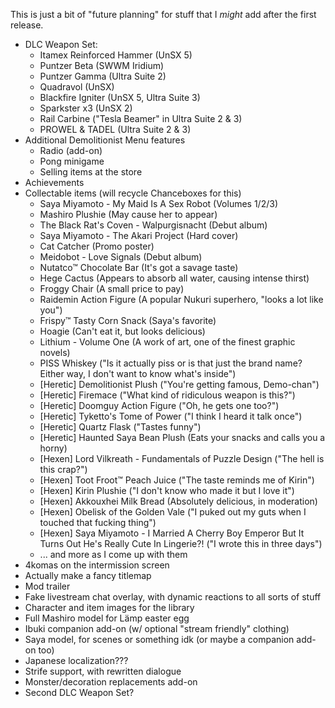 This is just a bit of "future planning" for stuff that I *might* add
after the first release.

* DLC Weapon Set:
  - Itamex Reinforced Hammer (UnSX 5)
  - Puntzer Beta (SWWM Iridium)
  - Puntzer Gamma (Ultra Suite 2)
  - Quadravol (UnSX)
  - Blackfire Igniter (UnSX 5, Ultra Suite 3)
  - Sparkster x3 (UnSX 2)
  - Rail Carbine ("Tesla Beamer" in Ultra Suite 2 & 3)
  - PROWEL & TADEL (Ultra Suite 2 & 3)
* Additional Demolitionist Menu features
  - Radio (add-on)
  - Pong minigame
  - Selling items at the store
* Achievements
* Collectable items (will recycle Chanceboxes for this)
  - Saya Miyamoto - My Maid Is A Sex Robot (Volumes 1/2/3)
  - Mashiro Plushie (May cause her to appear)
  - The Black Rat's Coven - Walpurgisnacht (Debut album)
  - Saya Miyamoto - The Akari Project (Hard cover)
  - Cat Catcher (Promo poster)
  - Meidobot - Love Signals (Debut album)
  - Nutatco™ Chocolate Bar (It's got a savage taste)
  - Hege Cactus (Appears to absorb all water, causing intense thirst)
  - Froggy Chair (A small price to pay)
  - Raidemin Action Figure (A popular Nukuri superhero, "looks a lot like you")
  - Frispy™ Tasty Corn Snack (Saya's favorite)
  - Hoagie (Can't eat it, but looks delicious)
  - Lithium - Volume One (A work of art, one of the finest graphic novels)
  - PISS Whiskey ("Is it actually piss or is that just the brand name? Either way, I don't want to know what's inside")
  - [Heretic] Demolitionist Plush ("You're getting famous, Demo-chan")
  - [Heretic] Firemace ("What kind of ridiculous weapon is this?")
  - [Heretic] Doomguy Action Figure ("Oh, he gets one too?")
  - [Heretic] Tyketto's Tome of Power ("I think I heard it talk once")
  - [Heretic] Quartz Flask ("Tastes funny")
  - [Heretic] Haunted Saya Bean Plush (Eats your snacks and calls you a horny)
  - [Hexen] Lord Vilkreath - Fundamentals of Puzzle Design ("The hell is this crap?")
  - [Hexen] Toot Froot™ Peach Juice ("The taste reminds me of Kirin")
  - [Hexen] Kirin Plushie ("I don't know who made it but I love it")
  - [Hexen] Akkouxhei Milk Bread (Absolutely delicious, in moderation)
  - [Hexen] Obelisk of the Golden Vale ("I puked out my guts when I touched that fucking thing")
  - [Hexen] Saya Miyamoto - I Married A Cherry Boy Emperor But It Turns Out He's Really Cute In Lingerie?! ("I wrote this in three days")
  - ... and more as I come up with them
* 4komas on the intermission screen
* Actually make a fancy titlemap
* Mod trailer
* Fake livestream chat overlay, with dynamic reactions to all sorts of stuff
* Character and item images for the library
* Full Mashiro model for Lämp easter egg
* Ibuki companion add-on (w/ optional "stream friendly" clothing)
* Saya model, for scenes or something idk (or maybe a companion add-on too)
* Japanese localization???
* Strife support, with rewritten dialogue
* Monster/decoration replacements add-on
* Second DLC Weapon Set?
